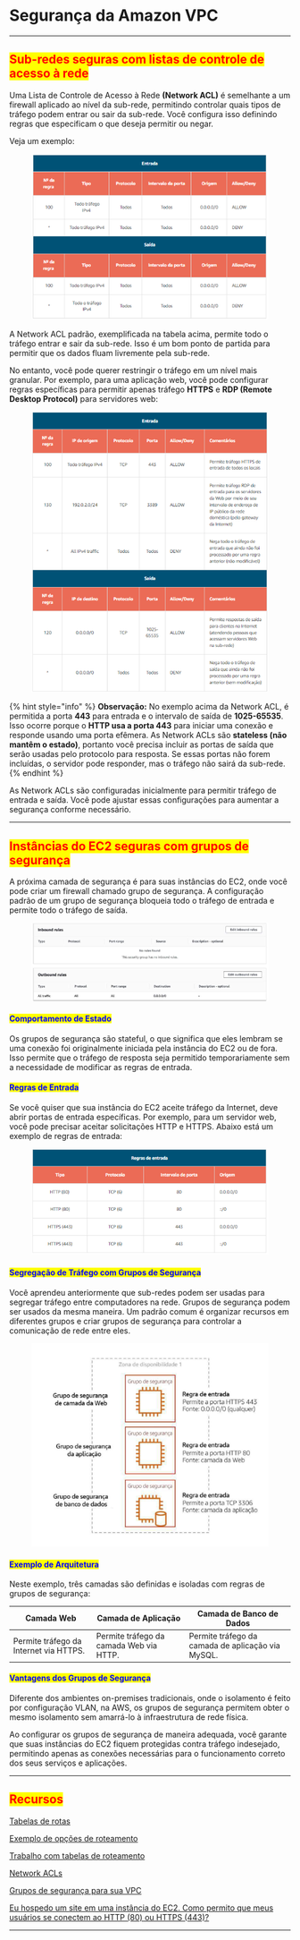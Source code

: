 # Segurança da Amazon VPC

***

## <mark style="color:red;">Sub-redes seguras com listas de controle de acesso à rede</mark>

Uma Lista de Controle de Acesso à Rede **(Network ACL)** é semelhante a um firewall aplicado ao nível da sub-rede, permitindo controlar quais tipos de tráfego podem entrar ou sair da sub-rede. Você configura isso definindo regras que especificam o que deseja permitir ou negar.&#x20;

Veja um exemplo:

<figure><img src="../../.gitbook/assets/image (2).png" alt=""><figcaption></figcaption></figure>

A Network ACL padrão, exemplificada na tabela acima, permite todo o tráfego entrar e sair da sub-rede. Isso é um bom ponto de partida para permitir que os dados fluam livremente pela sub-rede.

No entanto, você pode querer restringir o tráfego em um nível mais granular. Por exemplo, para uma aplicação web, você pode configurar regras específicas para permitir apenas tráfego **HTTPS** e **RDP (Remote Desktop Protocol)** para servidores web:

<figure><img src="../../.gitbook/assets/image (1) (1).png" alt=""><figcaption></figcaption></figure>

{% hint style="info" %}
**Observação:** No exemplo acima da Network ACL, é permitida a porta **443** para entrada e o intervalo de saída de **1025-65535**. Isso ocorre porque o **HTTP usa a porta 443** para iniciar uma conexão e responde usando uma porta efêmera. As Network ACLs são **stateless (não mantêm o estado)**, portanto você precisa incluir as portas de saída que serão usadas pelo protocolo para resposta. Se essas portas não forem incluídas, o servidor pode responder, mas o tráfego não sairá da sub-rede.
{% endhint %}

As Network ACLs são configuradas inicialmente para permitir tráfego de entrada e saída. Você pode ajustar essas configurações para aumentar a segurança conforme necessário.

***

## <mark style="color:red;">Instâncias do EC2 seguras com grupos de segurança</mark>

A próxima camada de segurança é para suas instâncias do EC2, onde você pode criar um firewall chamado grupo de segurança. A configuração padrão de um grupo de segurança bloqueia todo o tráfego de entrada e permite todo o tráfego de saída.

<figure><img src="../../.gitbook/assets/image (2) (1).png" alt=""><figcaption></figcaption></figure>

#### <mark style="color:blue;">**Comportamento de Estado**</mark>

Os grupos de segurança são stateful, o que significa que eles lembram se uma conexão foi originalmente iniciada pela instância do EC2 ou de fora. Isso permite que o tráfego de resposta seja permitido temporariamente sem a necessidade de modificar as regras de entrada.

#### <mark style="color:blue;">**Regras de Entrada**</mark>

Se você quiser que sua instância do EC2 aceite tráfego da Internet, deve abrir portas de entrada específicas. Por exemplo, para um servidor web, você pode precisar aceitar solicitações HTTP e HTTPS. Abaixo está um exemplo de regras de entrada:

<figure><img src="../../.gitbook/assets/image (3).png" alt=""><figcaption></figcaption></figure>

#### <mark style="color:blue;">**Segregação de Tráfego com Grupos de Segurança**</mark>

Você aprendeu anteriormente que sub-redes podem ser usadas para segregar tráfego entre computadores na rede. Grupos de segurança podem ser usados da mesma maneira. Um padrão comum é organizar recursos em diferentes grupos e criar grupos de segurança para controlar a comunicação de rede entre eles.

<figure><img src="../../.gitbook/assets/image (4).png" alt=""><figcaption></figcaption></figure>

#### <mark style="color:blue;">**Exemplo de Arquitetura**</mark>

Neste exemplo, três camadas são definidas e isoladas com regras de grupos de segurança:

| Camada Web                             | Camada de Aplicação                     | Camada de Banco de Dados                          |
| -------------------------------------- | --------------------------------------- | ------------------------------------------------- |
| Permite tráfego da Internet via HTTPS. | Permite tráfego da camada Web via HTTP. | Permite tráfego da camada de aplicação via MySQL. |

#### <mark style="color:blue;">**Vantagens dos Grupos de Segurança**</mark>

Diferente dos ambientes on-premises tradicionais, onde o isolamento é feito por configuração VLAN, na AWS, os grupos de segurança permitem obter o mesmo isolamento sem amarrá-lo à infraestrutura de rede física.

Ao configurar os grupos de segurança de maneira adequada, você garante que suas instâncias do EC2 fiquem protegidas contra tráfego indesejado, permitindo apenas as conexões necessárias para o funcionamento correto dos seus serviços e aplicações.

***

## <mark style="color:red;">**Recursos**</mark>

[Tabelas de rotas](https://docs.aws.amazon.com/vpc/latest/userguide/VPC\_Route\_Tables.html)

[Exemplo de opções de roteamento](https://docs.aws.amazon.com/vpc/latest/userguide/route-table-options.html)

[Trabalho com tabelas de roteamento](https://docs.aws.amazon.com/vpc/latest/userguide/WorkWithRouteTables.html)

[Network ACLs](https://docs.aws.amazon.com/vpc/latest/userguide/vpc-network-acls.html)

[Grupos de segurança para sua VPC](https://docs.aws.amazon.com/vpc/latest/userguide/VPC\_SecurityGroups.html)

[Eu hospedo um site em uma instância do EC2. Como permito que meus usuários se conectem ao HTTP (80) ou HTTPS (443)?](https://aws.amazon.com/premiumsupport/knowledge-center/connect-http-https-ec2/)

***

